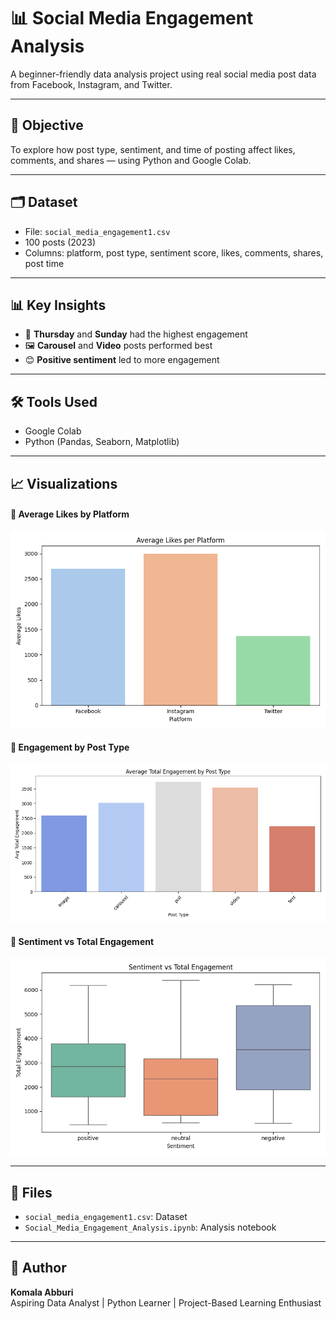 # 📊 Social Media Engagement Analysis

A beginner-friendly data analysis project using real social media post data from Facebook, Instagram, and Twitter.

---

## 📌 Objective
To explore how post type, sentiment, and time of posting affect likes, comments, and shares — using Python and Google Colab.

---

## 🗂️ Dataset
- File: `social_media_engagement1.csv`
- 100 posts (2023)
- Columns: platform, post type, sentiment score, likes, comments, shares, post time

---

## 📊 Key Insights
- 📅 **Thursday** and **Sunday** had the highest engagement
- 🖼️ **Carousel** and **Video** posts performed best
- 😊 **Positive sentiment** led to more engagement

---

## 🛠️ Tools Used
- Google Colab
- Python (Pandas, Seaborn, Matplotlib)

---

## 📈 Visualizations

#### 🔹 Average Likes by Platform
![Average Likes by Platform](avg_likes_by_platform.png)

#### 🔹 Engagement by Post Type
![Engagement by Post Type](engagement_by_post_type.png)

#### 🔹 Sentiment vs Total Engagement
![Sentiment vs Engagement](sentiment_vs_engagement.png)

---

## 📁 Files
- `social_media_engagement1.csv`: Dataset
- `Social_Media_Engagement_Analysis.ipynb`: Analysis notebook

---

## 👤 Author
**Komala Abburi**  
Aspiring Data Analyst | Python Learner | Project-Based Learning Enthusiast
